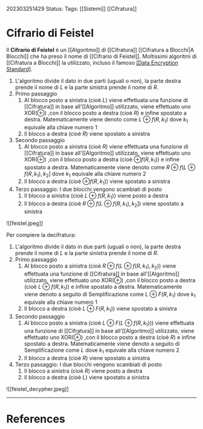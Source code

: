 202303251429
Status: 
Tags: [[Sistemi]] [[Cifratura]]

# Cifrario di Feistel
Il **Cifrario di Feistel** è un [[Algoritmo]] di [[Cifratura]] [[Cifratura a Blocchi|A Blocchi]] che ha preso il nome di [[Cifrario di Feistel]].
Moltissimi algoritmi di [[Cifratura a Blocchi]] la utilizzato, incluso il famoso [[Data Encryption Standard]](DES).

1) L'algoritmo divide il dato in due parti (uguali o non), la parte destra prende il nome di $L$ e la parte sinistra prende il nome di $R$.
2) Primo passaggio
	1) Al blocco posto a sinistra (cioè  $L$) viene effettuata una funzione di [[Cifratura]] in base all'[[Algoritmo]] utilizzato, viene effettuato uno XOR($\oplus$)  ,con il blocco posto a destra (cioè  $R$) e infine spostato a destra. Matematicamente viene denoto come $L \oplus f(R,k_1)$ dove $k_1$ equivale alla chiave numero 1
	2) Il blocco a destra (cioè $R$) viene spostato a sinistra
 3) Secondo passaggio
	1) Al blocco posto a sinistra (cioè $R$) viene effettuata una funzione di [[Cifratura]] in base all'[[Algoritmo]] utilizzato, viene effettuato uno XOR($\oplus$)  ,con il blocco posto a destra (cioè  $\oplus f(R,k_1)$) e infine spostato a destra. Matematicamente viene denoto come $R \oplus f(L \oplus f(R,k_1),k_2]$ dove $k_1$ equivale alla chiave numero 2
	2) Il blocco a destra (cioè $\oplus f(R,k_1)$) viene spostato a sinistra 
 3) Terzo passaggio: I due blocchi vengono scambiati di posto
	 1)  Il blocco a sinistra (cioè $L \oplus f(R,k_1)$) viene posto a destra
	 2) Il blocco a destra (cioè $R \oplus f(L \oplus f(R,k_1),k_2]$) viene spostato a sinistra


![[feistel.jpeg]]

Per compiere la decifratura:
1) L'algoritmo divide il dato in due parti (uguali o non), la parte destra prende il nome di $L$ e la parte sinistra prende il nome di $R$.
2) Primo passaggio
	1) Al blocco posto a sinistra (cioè  $R \oplus f(L \oplus f(R,k_1),k_2)$) viene effettuata una funzione di [[Cifratura]] in base all'[[Algoritmo]] utilizzato, viene effettuato uno XOR($\oplus$)  ,con il blocco posto a destra (cioè  $L \oplus f(R,k_1)$) e infine spostato a destra. Matematicamente viene denoto a seguito di Semplificazione come $L \oplus F(R,k_1)$ dove $k_1$ equivale alla chiave numero 1
	2) Il blocco a destra (cioè $L \oplus F(R,k_1)$) viene spostato a sinistra
 3) Secondo passaggio
	1) Al blocco posto a sinistra (cioè $L \oplus F(L \oplus f(R,k_1))$) viene effettuata una funzione di [[Cifratura]] in base all'[[Algoritmo]] utilizzato, viene effettuato uno XOR($\oplus$)  ,con il blocco posto a destra (cioè  $R$) e infine spostato a destra. Matematicamente viene denoto a seguito di Semplificazione come $L$ dove $k_1$ equivale alla chiave numero 2
	2) Il blocco a destra (cioè $R$) viene spostato a sinistra 
 3) Terzo passaggio: I due blocchi vengono scambiati di posto
	 1)  Il blocco a sinistra (cioè $R$) viene posto a destra
	 2) Il blocco a destra (cioè $L$) viene spostato a sinistra


![[feistel_decypher.jpeg]]

---
# References